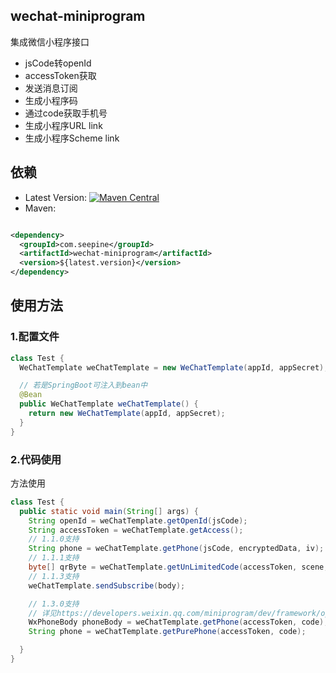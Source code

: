 ## wechat-miniprogram

集成微信小程序接口

- jsCode转openId
- accessToken获取
- 发送消息订阅
- 生成小程序码
- 通过code获取手机号
- 生成小程序URL link
- 生成小程序Scheme link

## 依赖

- Latest
  Version: [![Maven Central](https://img.shields.io/maven-central/v/com.seepine/wechat-miniprogram.svg)](https://search.maven.org/search?q=g:com.seepine%20a:wechat-spring-boot-starter)
- Maven:

```xml

<dependency>
  <groupId>com.seepine</groupId>
  <artifactId>wechat-miniprogram</artifactId>
  <version>${latest.version}</version>
</dependency>
```

## 使用方法

### 1.配置文件

```java
class Test {
  WeChatTemplate weChatTemplate = new WeChatTemplate(appId, appSecret);

  // 若是SpringBoot可注入到bean中
  @Bean
  public WeChatTemplate weChatTemplate() {
    return new WeChatTemplate(appId, appSecret);
  }
}
```

### 2.代码使用

方法使用

```java
class Test {
  public static void main(String[] args) {
    String openId = weChatTemplate.getOpenId(jsCode);
    String accessToken = weChatTemplate.getAccess();
    // 1.1.0支持
    String phone = weChatTemplate.getPhone(jsCode, encryptedData, iv);
    // 1.1.1支持
    byte[] qrByte = weChatTemplate.getUnLimitedCode(accessToken, scene, page);
    // 1.1.3支持
    weChatTemplate.sendSubscribe(body);

    // 1.3.0支持
    // 详见https://developers.weixin.qq.com/miniprogram/dev/framework/open-ability/getPhoneNumber.html
    WxPhoneBody phoneBody = weChatTemplate.getPhone(accessToken, code);
    String phone = weChatTemplate.getPurePhone(accessToken, code);

  }
}
```
